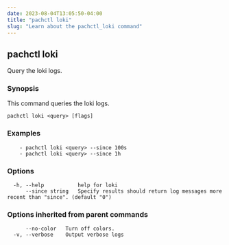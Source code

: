 ```yaml
---
date: 2023-08-04T13:05:50-04:00
title: "pachctl loki"
slug: "Learn about the pachctl_loki command"
---
```


## pachctl loki

Query the loki logs.

### Synopsis

This command queries the loki logs.

```
pachctl loki <query> [flags]
```

### Examples

```
	- pachctl loki <query> --since 100s 
	- pachctl loki <query> --since 1h
```

### Options

```
  -h, --help           help for loki
      --since string   Specify results should return log messages more recent than "since". (default "0")
```

### Options inherited from parent commands

```
      --no-color   Turn off colors.
  -v, --verbose    Output verbose logs
```


